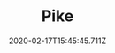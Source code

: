 ---
templateKey: blog-post
featuredpost: false
date: 2020-02-17T15:45:45.711Z
type: fish
title: Pike
description: A freshwater fish that's difficult to catch.
note: 
sellPrice: 100
featuredimage: /img/Pike.png
tags:
  - Town
  - Forest
  - Secret Woods
  - 6am - 2am
  - Summer
  - Winter
  - AnyWeather
---